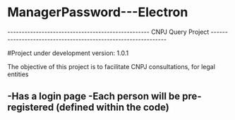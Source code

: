 # ManagerPassword---Electron
-------------------------------------------------- CNPJ Query Project --------------------------------------------------------------


#Project under development
version: 1.0.1

The objective of this project is to facilitate CNPJ consultations, for legal entities

<h2>-Has a login page
  -Each person will be pre-registered (defined within the code)</h2>

